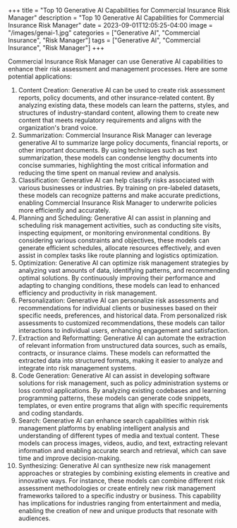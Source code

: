 +++
title = "Top 10 Generative AI Capabilities for Commercial Insurance Risk Manager"
description = "Top 10 Generative AI Capabilities for Commercial Insurance Risk Manager"
date = 2023-09-01T12:05:25-04:00
image = "/images/genai-1.jpg"
categories = ["Generative AI", "Commercial Insurance", "Risk Manager"]
tags = ["Generative AI", "Commercial Insurance", "Risk Manager"]
+++

Commercial Insurance Risk Manager can use Generative AI capabilities to enhance their risk assessment and management processes. Here are some potential applications:

1. Content Creation: Generative AI can be used to create risk assessment reports, policy documents, and other insurance-related content. By analyzing existing data, these models can learn the patterns, styles, and structures of industry-standard content, allowing them to create new content that meets regulatory requirements and aligns with the organization's brand voice.
2. Summarization: Commercial Insurance Risk Manager can leverage generative AI to summarize large policy documents, financial reports, or other important documents. By using techniques such as text summarization, these models can condense lengthy documents into concise summaries, highlighting the most critical information and reducing the time spent on manual review and analysis.
3. Classification: Generative AI can help classify risks associated with various businesses or industries. By training on pre-labeled datasets, these models can recognize patterns and make accurate predictions, enabling Commercial Insurance Risk Manager to underwrite policies more efficiently and accurately.
4. Planning and Scheduling: Generative AI can assist in planning and scheduling risk management activities, such as conducting site visits, inspecting equipment, or monitoring environmental conditions. By considering various constraints and objectives, these models can generate efficient schedules, allocate resources effectively, and even assist in complex tasks like route planning and logistics optimization.
5. Optimization: Generative AI can optimize risk management strategies by analyzing vast amounts of data, identifying patterns, and recommending optimal solutions. By continuously improving their performance and adapting to changing conditions, these models can lead to enhanced efficiency and productivity in risk management.
6. Personalization: Generative AI can personalize risk assessments and recommendations for individual clients or businesses based on their specific needs, preferences, and historical data. From personalized risk assessments to customized recommendations, these models can tailor interactions to individual users, enhancing engagement and satisfaction.
7. Extraction and Reformatting: Generative AI can automate the extraction of relevant information from unstructured data sources, such as emails, contracts, or insurance claims. These models can reformatted the extracted data into structured formats, making it easier to analyze and integrate into risk management systems.
8. Code Generation: Generative AI can assist in developing software solutions for risk management, such as policy administration systems or loss control applications. By analyzing existing codebases and learning programming patterns, these models can generate code snippets, templates, or even entire programs that align with specific requirements and coding standards.
9. Search: Generative AI can enhance search capabilities within risk management platforms by enabling intelligent analysis and understanding of different types of media and textual content. These models can process images, videos, audio, and text, extracting relevant information and enabling accurate search and retrieval, which can save time and improve decision-making.
10. Synthesizing: Generative AI can synthesize new risk management approaches or strategies by combining existing elements in creative and innovative ways. For instance, these models can combine different risk assessment methodologies or create entirely new risk management frameworks tailored to a specific industry or business. This capability has implications for industries ranging from entertainment and media, enabling the creation of new and unique products that resonate with audiences.